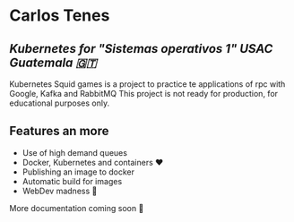 # Carlos Tenes
## _Kubernetes for "Sistemas operativos 1" USAC Guatemala 🇬🇹_





Kubernetes Squid games is a project to practice te applications of rpc with Google, Kafka and RabbitMQ
This project is not ready for production, for educational purposes only.



## Features an more

- Use of high demand queues
- Docker, Kubernetes and containers ❤️
- Publishing an image to docker
- Automatic build for images
- WebDev madness 💫

More documentation coming soon 🤠

